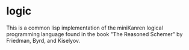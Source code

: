 # logic
This is a common lisp implementation of the miniKanren logical programming language found in the book "The Reasoned Schemer" by Friedman, Byrd, and Kiselyov.
